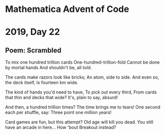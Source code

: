 # Mathematica Advent of Code    
# 2019, Day 22
      
## Poem: Scrambled

To mix one hundred trillion cards
One-hundred-trillion-fold
Cannot be done by mortal hands
And shouldn't be, all told.

The cards make razors look like bricks;
An atom, side to side.
And even so, the deck itself,
Is fourteen km wide.

The kind of hands you'd need to have,
To pick out every third,
From cards that thin and decks that wide?
It's, plain to say, absurd!

And then, a hundred trillion times?
The time brings me to tears!
One second each per shuffle, say:
Three point one million years!

Card games are fun, but this attempt?
Old age will kill you dead.
You still have an arcade in here...
How 'bout Breakout instead?
